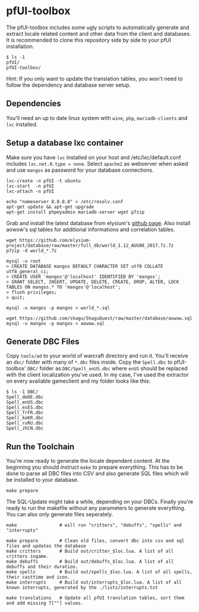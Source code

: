 # pfUI-toolbox
The pfUI-toolbox includes some ugly scripts to automatically generate and extract locale related content and other data from the client and databases. It is recommended to clone this repository side by side to your pfUI installation.

    $ ls -1
    pfUI/
    pfUI-toolbox/

Hint: If you only want to update the translation tables, you won't need to follow the dependency and database server setup.

## Dependencies
You'll need an up to date linux system with `wine`, `php`, `mariadb-clients` and `lxc` installed.

## Setup a database lxc container
Make sure you have `lxc` installed on your host and /etc/lxc/default.conf includes `lxc.net.0.type = none`.
Select `apache2` as webserver when asked and use `mangos` as password for your database connections.

    lxc-create -n pfUI -t ubuntu
    lxc-start  -n pfUI
    lxc-attach -n pfUI

    echo "nameserver 8.8.8.8" > /etc/resolv.conf
    apt-get update && apt-get upgrade
    apt-get install phpmyadmin mariadb-server wget p7zip

Grab and install the latest database from elysium's [github page](https://github.com/elysium-project/database/tree/master/full_db). Also install aowow's sql tables for additional informations and correlation tables.

    wget https://github.com/elysium-project/database/raw/master/full_db/world_1.12_AUG08_2017.7z.7z
    p7zip -d world_*.7z

    mysql -u root
    > CREATE DATABASE mangos DEFAULT CHARACTER SET utf8 COLLATE utf8_general_ci;
    > CREATE USER 'mangos'@'localhost' IDENTIFIED BY 'mangos';
    > GRANT SELECT, INSERT, UPDATE, DELETE, CREATE, DROP, ALTER, LOCK TABLES ON mangos.* TO 'mangos'@'localhost';
    > flush privileges;
    > quit;

    mysql -u mangos -p mangos < world_*.sql

    wget https://github.com/shagu/ShaguQuest/raw/master/database/aowow.sql
    mysql -u mangos -p mangos < aowow.sql

## Generate DBC Files
Copy `tools/ad` to your world of warcraft directory and run it. You'll receive an `dbc/` folder with many of `*.dbc` files inside. Copy the `Spell.dbc` to pfUI-toolbox' `DBC/` folder as `DBC/Spell_enUS.dbc` where `enUS` should be replaced with the client localization you've used. In my case, I've used the extractor on every available gameclient and my folder looks like this:

    $ ls -1 DBC/
    Spell_deDE.dbc
    Spell_enUS.dbc
    Spell_esES.dbc
    Spell_frFR.dbc
    Spell_koKR.dbc
    Spell_ruRU.dbc
    Spell_zhCN.dbc


## Run the Toolchain
You're now ready to generate the locale dependent content. At the beginning you should instruct `make` to prepare everything. This has to be done to parse all DBC files into CSV and also generate SQL files which will be installed to your database.

    make prepare

The SQL-Update might take a while, depending on your DBCs. Finally you're ready to run the makefile without any parameters to generate everything. You can also only generate files seperately.

    make                # will run "critters", "debuffs", "spells" and "interrupts"

    make prepare        # Clean old files, convert dbc into csv and sql files and updates the database
    make critters       # Build out/critter_$loc.lua. A list of all critters ingame.
    make debuffs        # Build out/debuffs_$loc.lua. A list of all debuffs and their duration.
    make spells         # Build out/spells_$loc.lua. A list of all spells, their casttime and icon.
    make interrupts     # Build out/interrupts_$loc.lua. A list of all known interrupts, generated by the ./lists/interrupts.txt

    make translations   # Update all pfUI translation tables, sort them and add missing T[""] values.
